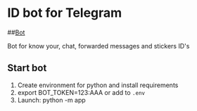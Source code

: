 # ID bot for Telegram 

##[Bot](https://t.me/eidbot)

Bot for know your, chat, forwarded messages and stickers ID's

## Start bot

1. Create environment for python and install requirements
2. export BOT_TOKEN=123:AAA or add to `.env`
3. Launch: python -m app
